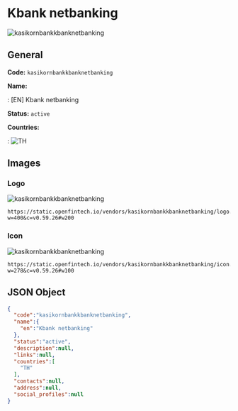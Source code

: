 
# Kbank netbanking 
![kasikornbankkbanknetbanking](https://static.openfintech.io/vendors/kasikornbankkbanknetbanking/logo.svg?w=400&c=v0.59.26#w200)  

## General 
 
**Code:** `kasikornbankkbanknetbanking` 
 
**Name:** 
 
:	[EN] Kbank netbanking 
 
**Status:** `active` 
 
 
**Countries:** 
 
:	![TH](https://cdnjs.cloudflare.com/ajax/libs/flag-icon-css/3.3.0/flags/4x3/th.svg#w24)  

## Images 

### Logo 
 
![kasikornbankkbanknetbanking](https://static.openfintech.io/vendors/kasikornbankkbanknetbanking/logo.svg?w=400&c=v0.59.26#w200)  

```
https://static.openfintech.io/vendors/kasikornbankkbanknetbanking/logo.svg?w=400&c=v0.59.26#w200
```  

### Icon 
 
![kasikornbankkbanknetbanking](https://static.openfintech.io/vendors/kasikornbankkbanknetbanking/icon.svg?w=278&c=v0.59.26#w100)  

```
https://static.openfintech.io/vendors/kasikornbankkbanknetbanking/icon.svg?w=278&c=v0.59.26#w100
```  

## JSON Object 

```json
{
  "code":"kasikornbankkbanknetbanking",
  "name":{
    "en":"Kbank netbanking"
  },
  "status":"active",
  "description":null,
  "links":null,
  "countries":[
    "TH"
  ],
  "contacts":null,
  "address":null,
  "social_profiles":null
}
```  
